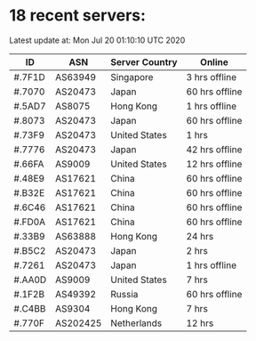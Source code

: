 # 18 recent servers:

Latest update at: Mon Jul 20 01:10:10 UTC 2020

| ID | ASN | Server Country | Online |
| -- | --- | -------------- | ------ |
| #.7F1D | AS63949 | Singapore | 3 hrs offline |
| #.7070 | AS20473 | Japan | 60 hrs offline |
| #.5AD7 | AS8075 | Hong Kong | 1 hrs offline |
| #.8073 | AS20473 | Japan | 60 hrs offline |
| #.73F9 | AS20473 | United States | 1 hrs |
| #.7776 | AS20473 | Japan | 42 hrs offline |
| #.66FA | AS9009 | United States | 12 hrs offline |
| #.48E9 | AS17621 | China | 60 hrs offline |
| #.B32E | AS17621 | China | 60 hrs offline |
| #.6C46 | AS17621 | China | 60 hrs offline |
| #.FD0A | AS17621 | China | 60 hrs offline |
| #.33B9 | AS63888 | Hong Kong | 24 hrs |
| #.B5C2 | AS20473 | Japan | 2 hrs |
| #.7261 | AS20473 | Japan | 1 hrs offline |
| #.AA0D | AS9009 | United States | 7 hrs |
| #.1F2B | AS49392 | Russia | 60 hrs offline |
| #.C4BB | AS9304 | Hong Kong | 7 hrs |
| #.770F | AS202425 | Netherlands | 12 hrs |

